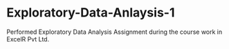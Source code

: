 # Exploratory-Data-Anlaysis-1
Performed Exploratory Data Analysis Assignment during the course work in ExcelR Pvt Ltd.
